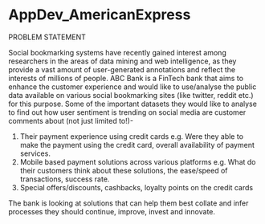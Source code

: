 # AppDev_AmericanExpress

PROBLEM STATEMENT


Social bookmarking systems have recently gained interest among researchers in the areas of data mining and web intelligence, as they provide a vast amount of user-generated annotations and reflect the interests of millions of people.
ABC Bank is a FinTech bank that aims to enhance the customer experience and would like to use/analyse the public data available on various social bookmarking sites (like twitter, reddit etc.) for this purpose. Some of the important datasets they would like to analyse to find out how user sentiment is trending on social media are customer comments about (not just limited to!)-

1. Their payment experience using credit cards e.g. Were they able to make the payment using the credit card, overall availability of payment services.
2. Mobile based payment solutions across various platforms e.g. What do their customers think about these solutions, the ease/speed of transactions, success rate.
3. Special offers/discounts, cashbacks, loyalty points on the credit cards

The bank is looking at solutions that can help them best collate and infer processes they should continue, improve, invest and innovate.
